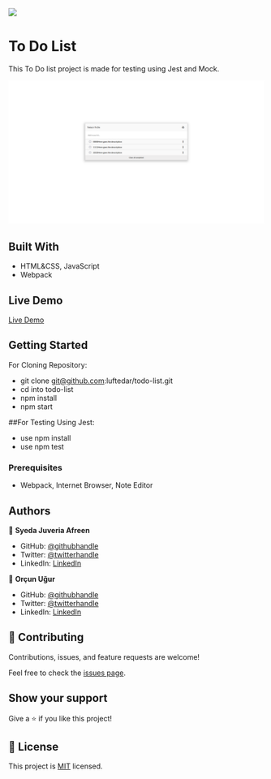 ![](https://img.shields.io/badge/Microverse-blueviolet)

# To Do List

This To Do list project is made for testing using Jest and Mock.

![screenshot](./app_screenshot.png)


## Built With

- HTML&CSS, JavaScript
- Webpack

## Live Demo

[Live Demo](https://luftedar.github.io/todo-list)

## Getting Started

For Cloning Repository:

- git clone git@github.com:luftedar/todo-list.git
- cd into todo-list
- npm install
- npm start

##For Testing Using Jest:

- use npm install
- use npm test

### Prerequisites

- Webpack, Internet Browser, Note Editor

## Authors

👤 **Syeda Juveria Afreen**

- GitHub: [@githubhandle](https://github.com/sja-thedude)
- Twitter: [@twitterhandle](https://twitter.com/sja_thedude)
- LinkedIn: [LinkedIn](https://www.linkedin.com/in/orcunugur)

👤 **Orçun Uğur**

- GitHub: [@githubhandle](https://github.com/luftedar)
- Twitter: [@twitterhandle](https://twitter.com/OrcunUgur2)
- LinkedIn: [LinkedIn](https://www.linkedin.com/in/or%C3%A7un-u%C4%9Fur-089148181/)

## 🤝 Contributing

Contributions, issues, and feature requests are welcome!

Feel free to check the [issues page](../../issues/).

## Show your support

Give a ⭐️ if you like this project!

## 📝 License

This project is [MIT](./MIT.md) licensed.
